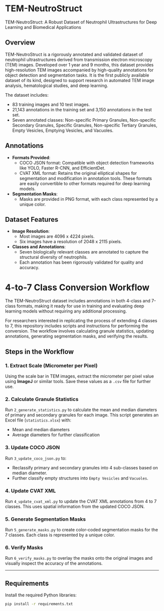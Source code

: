 # TEM-NeutroStruct
TEM-NeutroStruct: A Robust Dataset of Neutrophil Ultrastructures for Deep Learning and Biomedical Applications

Overview
--------
TEM-NeutroStruct is a rigorously annotated and validated dataset of neutrophil ultrastructures derived from transmission electron microscopy (TEM) images. Developed over 1 year and 9 months, this dataset provides high-resolution TEM images accompanied by high-quality annotations for object detection and segmentation tasks. It is the first publicly available dataset of its kind, designed to support research in automated TEM image analysis, hematological studies, and deep learning.

The dataset includes:
- 83 training images and 10 test images.
- 21,143 annotations in the training set and 3,150 annotations in the test set.
- Seven annotated classes: Non-specific Primary Granules, Non-specific Secondary Granules, Specific Granules, Non-specific Tertiary Granules, Empty Vesicles, Emptying Vesicles, and Vacuoles.

Annotations
-----------
- **Formats Provided**:
  - COCO JSON format: Compatible with object detection frameworks like YOLO, Faster R-CNN, and EfficientDet.
  - CVAT XML format: Retains the original elliptical shapes for segmentation and modification in annotation tools. These formats are easily convertible to other formats required for deep learning models.
- **Segmentation Masks**:
  - Masks are provided in PNG format, with each class represented by a unique color.

Dataset Features
----------------
- **Image Resolution**:
  - Most images are 4096 x 4224 pixels.
  - Six images have a resolution of 2048 x 2115 pixels.
- **Classes and Annotations**:
  - Seven biologically relevant classes are annotated to capture the structural diversity of neutrophils.
  - Each annotation has been rigorously validated for quality and accuracy.


# 4-to-7 Class Conversion Workflow

The TEM-NeutroStruct dataset includes annotations in both 4-class and 7-class formats, making it ready for use in training and evaluating deep learning models without requiring any additional processing.

For researchers interested in replicating the process of extending 4 classes to 7, this repository includes scripts and instructions for performing the conversion. The workflow involves calculating granule statistics, updating annotations, generating segmentation masks, and verifying the results.

## Steps in the Workflow

### 1. Extract Scale (Micrometer per Pixel)
Using the scale bar in TEM images, extract the micrometer per pixel value using **ImageJ** or similar tools. Save these values as a `.csv` file for further use.

### 2. Calculate Granule Statistics
Run `2_generate_statistics.py` to calculate the mean and median diameters of primary and secondary granules for each image. This script generates an Excel file (`statistics.xlsx`) with:
- Mean and median diameters
- Average diameters for further classification

### 3. Update COCO JSON
Run `3_update_coco_json.py` to:
- Reclassify primary and secondary granules into 4 sub-classes based on median diameter.
- Further classify empty structures into `Empty Vesicles` and `Vacuoles`.

### 4. Update CVAT XML
Run `4_update_cvat_xml.py` to update the CVAT XML annotations from 4 to 7 classes. This uses spatial information from the updated COCO JSON.

### 5. Generate Segmentation Masks
Run `5_generate_masks.py` to create color-coded segmentation masks for the 7 classes. Each class is represented by a unique color.

### 6. Verify Masks
Run `6_verify_masks.py` to overlay the masks onto the original images and visually inspect the accuracy of the annotations.

---

## Requirements
Install the required Python libraries:
```bash
pip install -r requirements.txt

